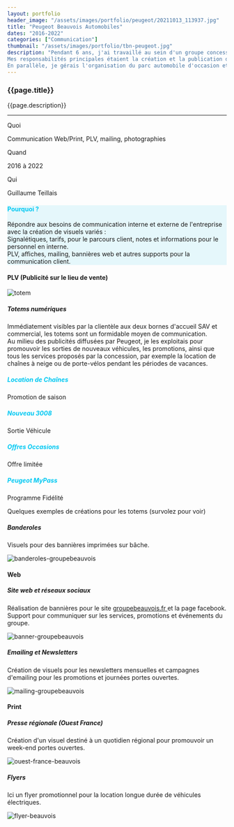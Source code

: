```yaml
---
layout: portfolio
header_image: "/assets/images/portfolio/peugeot/20211013_113937.jpg"
title: "Peugeot Beauvois Automobiles"
dates: "2016-2022"
categories: ["Communication"]
thumbnail: "/assets/images/portfolio/tbn-peugeot.jpg"
description: "Pendant 6 ans, j'ai travaillé au sein d'un groupe concessionnaire Peugeot, occupant un poste polyvalent. <br>
Mes responsabilités principales étaient la création et la publication d'annonces pour la vente de véhicules d'occasion en ligne.<br>
En parallèle, je gérais l'organisation du parc automobile d'occasion et les livraisons de véhicules neufs pour des clients grands comptes, incluant la mise en main. <br><br> J'étais également chargé de la communication interne et externe de l'entreprise. <br> Voici un échantillon des <strong style='color: #00c8f2'>travaux que j'ai réalisés</strong> durant cette période."
---
```

<div class="col-lg-8 text-left pf-container">
	<h3 class="mb-3 mt-3 project-title">{{page.title}}</h3>
   <!-- <h6>{{page.dates}}</h6> -->
	<p>{{page.description}}</p>

  <hr class="my-5">

  <div class="row">
      <div class="col-lg-4 text-center">
        <p class="text-color font-weight-bold mb-2">Quoi</p>
        <p>Communication Web/Print, PLV, mailing, photographies</p>
      </div>
      <div class="col-lg-4 text-center">
        <p class="text-color font-weight-bold mb-2">Quand</p>
        <p>2016 à 2022</p>
      </div>
      <div class="col-lg-4 text-center">
        <p class="text-color font-weight-bold mb-2">Qui</p>
        <p>Guillaume Teillais</p>
      </div>
  </div>
</div>

<div class="col-lg-12 text-center my-5 py-5" style="background-color: #c9f1f978">
  <h4 class="mb-3" style="color: #00c8f2">Pourquoi ?</h4>
	<p class="project-caption">Répondre aux besoins de communication interne et externe de l'entreprise avec la création de visuels variés : <br>
  Signalétiques, tarifs, pour le parcours client, notes et informations pour le personnel en interne. <br> PLV, affiches, mailing, bannières web et autres supports pour la communication client.</p>
</div>

<div class="service-2 col-lg-6 mx-3 my-5">
  <h4>PLV (Publicité sur le lieu de vente)</h4>
</div>

<div class="row justify-content-center pf-container mb-5">
  <div class="col-lg-6 col-sm-12 mt-3 totem-carousel">
    <img src="/assets/images/portfolio/peugeot/totem-slide.gif" alt="totem" class="project-img">
  </div>

  <div class="col-lg-6 col-sm-12 mt-3 totem-description">
    <div class="intro-text" id="animscroll5">
      <h5>Totems numériques</h5>
      <p>Immédiatement visibles par la clientèle aux deux bornes d'accueil SAV et commercial, les totems sont un formidable moyen de communication. <br>
      Au milieu des publicités diffusées par Peugeot, je les exploitais pour promouvoir les sorties de nouveaux véhicules, les promotions, ainsi que tous les services proposés par la concession, par exemple la location de chaînes à neige ou de porte-vélos pendant les périodes de vacances.</p>
    </div>
  </div>
</div>


<!-- gallerie des totems -->
<div class="gallery-container mt-5">
  <div>
    <div class="content">
      <h5 style="color: #00c8f2">Location de Chaînes</h5>
      <span>Promotion de saison</span>
    </div>
  </div>
  <div>
    <div class="content">
      <h5 style="color: #00c8f2">Nouveau 3008</h5>
      <span>Sortie Véhicule</span>
    </div>
  </div>
  <div>
    <div class="content">
      <h5 style="color: #00c8f2">Offres Occasions</h5>
      <span>Offre limitée</span>
    </div>
  </div>
  <div>
    <div class="content">
      <h5 style="color: #00c8f2">Peugeot MyPass</h5>
      <span>Programme Fidélité</span>
    </div>
  </div>
</div>
<p class="col-lg-12 totem-examples">Quelques exemples de créations pour les totems (survolez pour voir)</p>

<div class="col-lg-12 col-sm-12 mt-5 mb-3 text-center">
  <h5>Banderoles</h5>
  <p>Visuels pour des bannières imprimées sur bâche.</p>
  <img src="/assets/images/portfolio/peugeot/banner-mockup.jpg" alt="banderoles-groupebeauvois" class="project-img">
</div>

<div class="service-2 col-lg-6 mx-3 mt-5">
  <h4>Web</h4>
</div>
<div class="col-lg-12 col-sm-12 mt-5 mb-3 text-center">
  <h5>Site web et réseaux sociaux</h5>
  <p>Réalisation de bannières pour le site <a href="http://www.voiture-occasion-beauvois.com/" target="_blank">groupebeauvois.fr </a> et la page facebook. <br>
  Support pour communiquer sur les services, promotions et événements du groupe.</p>
  <img src="/assets/images/portfolio/peugeot/banner-web.gif" alt="banner-groupebeauvois" class="project-img">
</div>

<div class="col-lg-12 col-sm-12 mt-5 mb-3 text-center">
  <h5>Emailing et Newsletters</h5>
  <p>Création de visuels pour les newsletters mensuelles et campagnes d'emailing pour les promotions et journées portes ouvertes.</p>
  <img src="/assets/images/portfolio/peugeot/mailing.jpg" alt="mailing-groupebeauvois" class="project-img">
</div>




<div class="service-2 col-lg-6 mx-3 my-5">
  <h4>Print</h4>
</div>

<div class="col-lg-12 col-sm-12 mt-5 mb-3 text-center">
  <h5>Presse régionale (Ouest France)</h5>
  <p>Création d'un visuel destiné à un quotidien régional pour promouvoir un week-end portes ouvertes.</p>
  <img src="/assets/images/portfolio/peugeot/mockup-ouest-france.jpg" alt="ouest-france-beauvois" class="project-img">
</div>

<div class="col-lg-12 col-sm-12 mt-5 mb-3 text-center">
  <h5>Flyers</h5>
  <p>Ici un flyer promotionnel pour la location longue durée de véhicules électriques.</p>
  <img src="/assets/images/portfolio/peugeot/flyer-electric.jpg" alt="flyer-beauvois" class="project-img">
</div>
